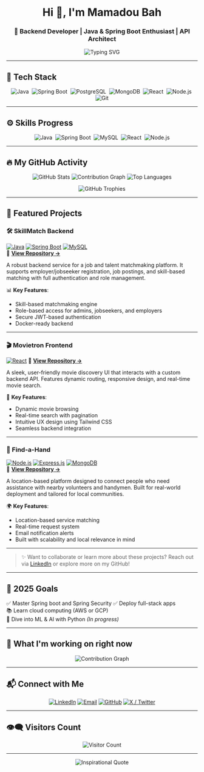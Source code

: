 <!-- README.md -->

<h1 align="center">Hi 👋, I'm Mamadou Bah</h1>
<h3 align="center">🚀 Backend Developer | Java & Spring Boot Enthusiast | API Architect</h3>

<p align="center">
  <img src="https://readme-typing-svg.herokuapp.com?font=Fira+Code&weight=600&size=24&pause=1000&color=00B96F&center=true&vCenter=true&width=435&lines=Clean+Code+Evangelist;Spring+Boot+%2F+Java+Specialist;API+Security+%26+Scalability+Fanatic;React+when+I+must+Frontend" alt="Typing SVG" />
</p>

---

## 🚀 Tech Stack
<p align="center">
  <img alt="Java" src="https://img.shields.io/badge/Java-ED8B00?style=flat&logo=java&logoColor=white" />&nbsp;
  <img alt="Spring Boot" src="https://img.shields.io/badge/SpringBoot-6DB33F?style=flat&logo=springboot&logoColor=white" />&nbsp;
  <img alt="PostgreSQL" src="https://img.shields.io/badge/PostgreSQL-316192?style=flat&logo=postgresql&logoColor=white" />&nbsp;
  <img alt="MongoDB" src="https://img.shields.io/badge/MongoDB-47A248?style=flat&logo=mongodb&logoColor=white" />&nbsp;
  <img alt="React" src="https://img.shields.io/badge/React-20232A?style=flat&logo=react&logoColor=61DAFB" />&nbsp;
  <img alt="Node.js" src="https://img.shields.io/badge/Node.js-339933?style=flat&logo=node.js&logoColor=white" />&nbsp;
  <img alt="Git" src="https://img.shields.io/badge/Git-F05032?style=flat&logo=git&logoColor=white" />
</p>

---

## ⚙️ Skills Progress

<p align="center">
  <img alt="Java" src="https://img.shields.io/badge/Java-85%25-brightgreen" />&nbsp;
  <img alt="Spring Boot" src="https://img.shields.io/badge/SpringBoot-80%25-brightgreen" />&nbsp;
  <img alt="MySQL" src="https://img.shields.io/badge/MySQL-75%25-yellow" />&nbsp;
  <img alt="React" src="https://img.shields.io/badge/React-60%25-yellow" />&nbsp;
  <img alt="Node.js" src="https://img.shields.io/badge/Node.js-65%25-orange" />
</p>

---

## 🔥 My GitHub Activity

<p align="center">
  <img src="https://github-readme-stats.vercel.app/api?username=Mamadou8bah&show_icons=true&theme=react&hide_border=true" alt="GitHub Stats" />
  <img src="https://github-readme-activity-graph.vercel.app/graph?username=Mamadou8bah&theme=react-dark&area=true&hide_border=true" alt="Contribution Graph" />
  <img src="https://github-readme-stats.vercel.app/api/top-langs/?username=Mamadou8bah&layout=compact&langs_count=8&theme=react&hide_border=true" alt="Top Languages" />
</p>

<p align="center">
  <img src="https://github-profile-trophy.vercel.app/?username=Mamadou8bah&theme=react&row=1&column=5" alt="GitHub Trophies" />
</p>

---

## 💼 Featured Projects

### 🛠️ SkillMatch Backend  
[![Java](https://img.shields.io/badge/Java-ED8B00?style=flat&logo=openjdk&logoColor=white)](https://www.java.com/) 
[![Spring Boot](https://img.shields.io/badge/Spring_Boot-6DB33F?style=flat&logo=spring-boot&logoColor=white)](https://spring.io/projects/spring-boot) 
[![MySQL](https://img.shields.io/badge/MySQL-4479A1?style=flat&logo=mysql&logoColor=white)](https://www.mysql.com/)  
🔗 **[View Repository →](https://github.com/Mamadou8bah/SkillMatch-Backend)**  

A robust backend service for a job and talent matchmaking platform. It supports employer/jobseeker registration, job postings, and skill-based matching with full authentication and role management.


📊 **Key Features**:
- Skill-based matchmaking engine
- Role-based access for admins, jobseekers, and employers
- Secure JWT-based authentication
- Docker-ready backend

---

### 🎬 Movietron Frontend  
[![React](https://img.shields.io/badge/React-20232A?style=flat&logo=react&logoColor=61DAFB)](https://reactjs.org/) 
🔗 **[View Repository →](https://github.com/Mamadou8bah/Movietron-frontend)**  

A sleek, user-friendly movie discovery UI that interacts with a custom backend API. Features dynamic routing, responsive design, and real-time movie search.


🎥 **Key Features**:
- Dynamic movie browsing
- Real-time search with pagination
- Intuitive UX design using Tailwind CSS
- Seamless backend integration

---

### 🤝 Find-a-Hand  
[![Node.js](https://img.shields.io/badge/Node.js-339933?style=flat&logo=node.js&logoColor=white)](https://nodejs.org/) 
[![Express.js](https://img.shields.io/badge/Express.js-000000?style=flat&logo=express&logoColor=white)](https://expressjs.com/) 
[![MongoDB](https://img.shields.io/badge/MongoDB-4EA94B?style=flat&logo=mongodb&logoColor=white)](https://www.mongodb.com/)  
🔗 **[View Repository →](https://github.com/Mamadou8bah/Find-a-Hand)**  

A location-based platform designed to connect people who need assistance with nearby volunteers and handymen. Built for real-world deployment and tailored for local communities.



🌍 **Key Features**:
- Location-based service matching
- Real-time request system
- Email notification alerts
- Built with scalability and local relevance in mind

---

> ✨ Want to collaborate or learn more about these projects? Reach out via [LinkedIn](https://www.linkedin.com/in/mamadou-bah-821543249/) or explore more on my GitHub!


---

## 🎯 2025 Goals

✅ Master Spring boot and Spring Security
✅ Deploy full-stack apps  
📚 Learn cloud computing (AWS or GCP)  
🧠 Dive into ML & AI with Python *(In progress)*  


---

## 🚧 What I'm working on right now

<p align="center">
  <img src="https://github-readme-activity-graph.vercel.app/graph?username=Mamadou8bah&theme=react-dark&area=true&hide_border=true" alt="Contribution Graph" />
</p>

---

## 📬 Connect with Me

<p align="center">
  <a href="https://www.linkedin.com/in/mamadou-bah-821543249/" target="_blank" title="LinkedIn"><img src="https://img.shields.io/badge/LinkedIn-blue?style=for-the-badge&logo=linkedin" alt="LinkedIn" /></a>
  <a href="mailto:mbah18791@email.com" title="Email"><img src="https://img.shields.io/badge/email-D14836?style=for-the-badge&logo=gmail&logoColor=white" alt="Email" /></a>
  <a href="https://github.com/Mamadou8bah" target="_blank" title="GitHub"><img src="https://img.shields.io/badge/GitHub-100000?style=for-the-badge&logo=github&logoColor=white" alt="GitHub" /></a>
   <a href="https://x.com/MrMamadouBah?t=8bt8djr0e0Qzsw0sLmAlRw&s=09" target="_blank" title="X / Twitter"><img src="https://img.shields.io/badge/X-1DA1F2?style=for-the-badge&logo=x&logoColor=white" alt="X / Twitter" /></a>
</p>

---

## 👁‍🗨 Visitors Count

<p align="center">
  <img src="https://visitor-badge.laobi.icu/badge?page_id=Mamadou8bah.Mamadou8bah" alt="Visitor Count" />
</p>

---

<p align="center">
  <img src="https://quotes-github-readme.vercel.app/api?type=horizontal&theme=dark" alt="Inspirational Quote" />
</p>
